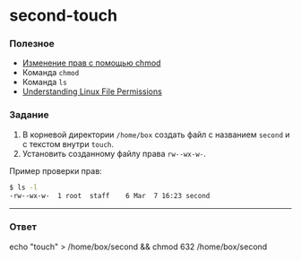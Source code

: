 # second-touch

### Полезное

- [Изменение прав с помощью chmod](https://younglinux.info/bash/chmod)
- Команда `chmod`
- Команда `ls`
- [Understanding Linux File Permissions](https://linuxize.com/post/understanding-linux-file-permissions/)

### Задание

1. В корневой директории `/home/box` создать файл с названием `second` и с текстом внутри `touch`.
2. Установить созданному файлу права `rw--wx-w-`.

Пример проверки прав:

```bash
$ ls -l
-rw--wx-w-  1 root  staff    6 Mar  7 16:23 second
```

---

### Ответ

echo "touch" > /home/box/second && chmod 632 /home/box/second
